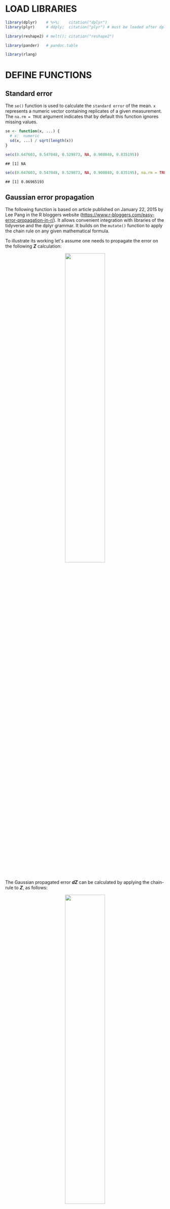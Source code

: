 # LOAD LIBRARIES

``` r
library(dplyr)    # %>%;    citation("dplyr")
library(plyr)     # ddply;  citation("plyr") # must be loaded after dplyr

library(reshape2) # melt(); citation("reshape2")

library(pander)   # pandoc.table

library(rlang)
```

# DEFINE FUNCTIONS

## Standard error

The `se()` function is used to calculate the `standard error` of the
mean. `x` represents a numeric vector containing replicates of a given
measurement. The `na.rm = TRUE` argument indicates that by default this
function ignores missing values.

``` r
se <- function(x, ...) {
  # x:  numeric
  sd(x, ...) / sqrt(length(x))
}
```

``` r
se(c(0.647603, 0.547048, 0.529873, NA, 0.908040, 0.835195))
```

    ## [1] NA

``` r
se(c(0.647603, 0.547048, 0.529873, NA, 0.908040, 0.835195), na.rm = TRUE)
```

    ## [1] 0.06965193

## Gaussian error propagation

The following function is based on article published on January 22, 2015
by Lee Pang in the R bloggers website
(<https://www.r-bloggers.com/easy-error-propagation-in-r/>). It allows
convenient integration with libraries of the tidyverse and the dplyr
grammar. It builds on the `mutate()` function to apply the chain rule on
any given mathematical formula.

To illustrate its working let's assume one needs to propagate the error
on the following __*Z*__ calculation:

<!-- $$ -->
<!-- Z = \frac{(X-Y)}{(X+Y)^2} -->
<!-- $$ -->
<center style="margin-bottom: 25px;">
<img src="images/eq_Z_18px.png" style="display: block; margin-left: auto; margin-right: auto; width: 50%;" />
</center>

The Gaussian propagated error __*dZ*__ can be calculated by applying the
chain-rule to __*Z*__, as follows:

<!-- $$ -->
<!-- dZ = \sqrt{ -->
<!--   \left\{ dX*\left[         \frac{1}{(X + Y)^2} - (X - Y) * \frac{2 * (X + Y)}{\left[(X + Y)^2 \right]^2} \right]         \right\}^2 + -->
<!--   \left\{ dY*\left[ -\left( \frac{1}{(X + Y)^2} + (X - Y) * \frac{2 * (X + Y)}{\left[(X + Y)^2 \right]^2} \right) \right] \right\}^2 -->
<!-- } -->
<!-- $$ -->
<center style="margin-bottom: 25px;">
<img src="images/eq_dZ_24px.png" style="display: block; margin-left: auto; margin-right: auto; width: 50%;" />
</center>

The `mutate_with_error()` receives any given formula, construct the
respective formula for error propagation and returns the results of both
calculations. For this two arguments must be input to the
`mutate_with_error()` function. First, the `.data` argument receives a
`data.frame` containing the mean values to be used in the calculation
(i.e. __*X*__ and __*Y*__ in the example above) plus the standard error of these
means (i.e. __*dX*__ and __*dY*__) as individual columns. This nomenclature
is important: all columns containing standard errors must be named with
__d__ appended to its respective mean values column. Then `f` receives a
`formula` object indicating the calculation to be done. *Vide* below for
more details on the structure of the datasets.

Inside the `mutate_with_error()` function we have the `exprs` object
which is a list of the two calculations to be done - the value of
interest and the propagated error. First, the `deparse(f[[3]])` command
transform the right-hand side of the formula `f` into a `character`
string. Then, a new `character` string is constructed containing the
full right-hand side of the formula that will be used to calculated the
propagated error (*vide* below). Finally, the left-hand side of the new
error propagation formula is created by appending the character __d__ to
the original formula left-hand side (i.e. __*Z*__ becomes __*dZ*__). The
`mutate_with_error()` run these commands and return the results of the
calculation defined by the formula and its associated propagated error
appended to `.data`.

``` r
# .data: data.frame
#     f: formula
mutate_with_error = function(.data, f) {
  require(dplyr)
  
  exprs = list(
    # expression to compute new variable values
    deparse(f[[3]]),
    
    # expression to compute new variable errors
    sapply(all.vars(f[[3]]), function(v) {
      dfdp = deparse(D(f[[3]], v))
      sprintf('(d%s*(%s))^2', v, dfdp)
    }) %>%
      paste(collapse='+') %>%
      sprintf('sqrt(%s)', .)
  )
  
  names(exprs) = c(
    deparse(f[[2]]),                 # unchanged names
    sprintf('d%s', deparse(f[[2]]))  # 'd' appended to the names
  )
  
  # MATHEMAGICS!
  .data[names(exprs)] <- lapply(exprs , function(x) { eval(parse(text= x), envir = .data) })
  #.data %>% mutate_(.dots=exprs) #### -> mutate_() is deprecated, figure out how to fix.
  
  .data
}
```

``` r
data.frame(X = c(0.647, 0.547, 0.529, 0.908, 0.835), Y = c(1.072, 0.905, 0.877, 1.503, 1.383)) %>%
  summarise(dX = se(X), dY = se(Y), X = mean(X), Y = mean(Y)) %>%
  mutate_with_error(Z ~ (X-Y)/(X+Y)^2) %>%
  select(X, dX, Y, dY, Z, dZ) %>%
  pandoc.table(style = "rmarkdown")
```

|   X    |   dX    |   Y   |   dY   |    Z    |   dZ    |
|:------:|:-------:|:-----:|:------:|:-------:|:-------:|
| 0.6932 | 0.07639 | 1.148 | 0.1264 | -0.1342 | 0.03859 |

# LOAD DATA

The sections below demonstrates the procedure for calculating
__*K<sub>s</sub>*__, __*K<sub>d</sub>*__ and __*RGR<sup>STR</sup>*__
using data from Ishihara et al., 2017.

Datasets from the original publication are available online at \[LINK\].
Datasets are expected to contain replicate measurements as rows,
metadata information and measurement values as columns. Data from
Ishihara et al., 2017 is composed by replicate measurements from three
independent experiments (`Exp`) done in various genotypes (`Genotype`)
at different time points (`time`). It contains measurements of 13C
labelling alanine and serine enrichments in proteins (`Prot_Ala` and
`Prot_Ser`) and in free amino acids (`Free_Ala` and `Free_Ser`) plus
glucose enrichment in cell walls (`Glc`). \[NEED TO CHECK THE TEXT
ITSELF, PHRASE BETTER\]

-   All missing values should be set as `NA` in your original table
-   `CSV` files are a convenient way of loading data to R.

``` r
ishihara2017_data <- read.csv2("data/KDKSRGR_13C.enrichment[3].csv")

# check data structure
str(ishihara2017_data)
```

    ## 'data.frame':    117 obs. of  8 variables:
    ##  $ Genotype: chr  "Ang0" "Bsch2" "Bu2" "Col0" ...
    ##  $ Exp     : chr  "Exp1" "Exp1" "Exp1" "Exp1" ...
    ##  $ time    : int  0 0 0 0 0 0 0 0 0 0 ...
    ##  $ Prot_Ala: num  0.00827 0.00999 0 0.01054 0 ...
    ##  $ Prot_Ser: num  0.01137 0.01236 0.00932 0.01314 0 ...
    ##  $ Free_Ala: num  0.0126 0.0129 0.0119 0.0114 0.0164 ...
    ##  $ Free_Ser: num  0.00757 0.00637 0.00664 0.00782 0.01192 ...
    ##  $ Glc     : num  0.0361 0.0422 0.0343 0.0363 0.0344 ...

# PREPARE DATA

There are many different ways in which R can prepare datasets.
Nevertheless, the important bits are: the data must be summarised -
i.e. the mean and standard error of the mean should be used below which
must be placed in individual columns with names as indicated above.

``` r
vars_prot <- c("Prot_Ala", "Prot_Ser")
vars_free <- c("Free_Ala", "Free_Ser")
vars_glc  <- c("Glc")
vars_id   <- c("Genotype", "time")

ishihara2017_summary <- ishihara2017_data %>%
  #ddply(.(Genotype, time), function(each.data) {
  ddply(as.quoted(vars_id), function(each.data) {
    ldply(c(vars_prot, vars_free, vars_glc), function(each_var) {
      rbind(
        data.frame(variable = each_var,              value = mean(each.data[,each_var], na.rm = T)),
        data.frame(variable = paste0("d", each_var), value =   se(each.data[,each_var], na.rm = T))
      )
    })
  }) %>%
  #dcast(Genotype + time ~ variable)
  dcast(paste(paste(vars_id, collapse = " + "), "variable", sep = " ~ "))

ishihara2017_summary %>%
  head() %>%
  pandoc.table(style = "rmarkdown")
```

| Genotype | time | dFree_Ala | dFree_Ser |   dGlc   | dProt_Ala |
|:--------:|:----:|:---------:|:---------:|:--------:|:---------:|
|   Ang0   |  0   | 0.002127  | 0.001426  |  0.0053  | 0.003375  |
|   Ang0   |  24  |  0.01048  |  0.01106  | 0.02323  |  0.01165  |
|   Ang0   | 120  | 0.004991  | 0.004531  | 0.009765 |  0.01362  |
|  Bsch2   |  0   | 0.002696  | 0.001333  | 0.005818 | 0.003031  |
|  Bsch2   |  24  |  0.02044  |  0.01723  |  0.0132  | 0.008735  |
|  Bsch2   | 120  | 0.002869  | 0.004681  | 0.004073 | 0.008557  |

Table continues below

| dProt_Ser | Free_Ala | Free_Ser |   Glc   | Prot_Ala | Prot_Ser |
|:---------:|:--------:|:--------:|:-------:|:--------:|:--------:|
| 0.001721  | 0.009463 | 0.004771 | 0.03205 | 0.01362  | 0.00927  |
| 0.004432  |  0.8093  |  0.8276  | 0.2636  |  0.2374  |  0.2317  |
| 0.008066  | 0.01795  | 0.02417  | 0.1086  | 0.08127  | 0.08113  |
|  0.00335  | 0.007784 | 0.003792 | 0.03397 |  0.0101  | 0.006761 |
|  0.00563  |  0.8891  |  0.8762  |  0.279  |  0.2188  |  0.2055  |
| 0.002492  | 0.01502  | 0.01853  | 0.1034  | 0.07521  | 0.07053  |

Cases in which calculations involve comparisons between time points
demands reorganization of the data set we are using. Below we define a
logic to create a individual column for values of each time point. This
will be achieved by melting the original data set, renaming the variable
names (i.e. append the time to their names) and finally re-casting the
tidy data set into a wide data set; as follows:

``` r
ishihara_pulse_data <- ishihara2017_summary %>%
  subset(time %in% c(0, 24)) %>%
  melt(id.vars = vars_id) %>%
  mutate(variable = paste(variable, time, sep = "_")) %>%
  select(-time) %>%           # remove unwanted columns
  dcast(Genotype ~ variable)

ishihara_pulse_data %>%
  head() %>%
  pandoc.table(style = "rmarkdown")
```

| Genotype | dFree_Ala_0 | dFree_Ala_24 | dFree_Ser_0 | dFree_Ser_24 |
|:--------:|:-----------:|:------------:|:-----------:|:------------:|
|   Ang0   |  0.002127   |   0.01048    |  0.001426   |   0.01106    |
|  Bsch2   |  0.002696   |   0.02044    |  0.001333   |   0.01723    |
|   Bu2    |  0.002326   |   0.03148    |  0.001356   |   0.01672    |
|   Col0   |  0.001126   |    0.0106    |  0.002281   |   0.006753   |
|   Cvi    |  0.003833   |   0.04245    |  0.002722   |   0.04019    |
|   Da0    |  0.003171   |    0.0249    |  0.002754   |   0.04963    |

Table continues below

|  dGlc_0  | dGlc_24 | dProt_Ala_0 | dProt_Ala_24 | dProt_Ser_0 |
|:--------:|:-------:|:-----------:|:------------:|:-----------:|
|  0.0053  | 0.02323 |  0.003375   |   0.01165    |  0.001721   |
| 0.005818 | 0.0132  |  0.003031   |   0.008735   |   0.00335   |
| 0.003682 | 0.02063 |  0.006476   |   0.009442   |  0.0008736  |
| 0.004827 | 0.01706 |  0.004135   |   0.01522    |  0.001643   |
| 0.003533 | 0.01859 |  0.005756   |   0.009831   |  0.001257   |
| 0.006598 | 0.0195  |   0.00321   |   0.005098   |  0.001067   |

Table continues below

| dProt_Ser_24 | Free_Ala_0 | Free_Ala_24 | Free_Ser_0 | Free_Ser_24 |
|:------------:|:----------:|:-----------:|:----------:|:-----------:|
|   0.004432   |  0.009463  |   0.8093    |  0.004771  |   0.8276    |
|   0.00563    |  0.007784  |   0.8891    |  0.003792  |   0.8762    |
|   0.004694   |  0.007409  |   0.8234    |  0.003937  |   0.8329    |
|   0.004068   |  0.009274  |   0.8164    |  0.003589  |   0.8055    |
|   0.004791   |  0.008932  |   0.7841    |  0.006481  |   0.7922    |
|   0.001195   |  0.007302  |   0.8821    |  0.003269  |   0.8386    |

Table continues below

|  Glc_0  | Glc_24 | Prot_Ala_0 | Prot_Ala_24 | Prot_Ser_0 | Prot_Ser_24 |
|:-------:|:------:|:----------:|:-----------:|:----------:|:-----------:|
| 0.03205 | 0.2636 |  0.01362   |   0.2374    |  0.00927   |   0.2317    |
| 0.03397 | 0.279  |   0.0101   |   0.2188    |  0.006761  |   0.2055    |
| 0.02914 | 0.2594 |  0.01287   |   0.2231    |  0.009391  |   0.2106    |
| 0.03755 | 0.2542 |  0.008071  |   0.2104    |    0.01    |   0.2147    |
| 0.03227 | 0.2461 |  0.01117   |   0.2199    |   0.0018   |   0.2124    |
| 0.03303 | 0.2622 |  0.01705   |   0.2375    |  0.01148   |   0.2245    |

# PULSE EXPERIMENTS

## Estimation of KS

We calculate the average enrichment of free labelled alanine and serine
at ZT24 and then the __*K<sub>S</sub>*__ - using Gaussian error
propagation (REF).

``` r
ishihara_KS <- ishihara_pulse_data %>%
  mutate_with_error( KS_Ala ~ (Prot_Ala_24 - Prot_Ala_0) / Free_Ala_24 ) %>%
  mutate_with_error( KS_Ser ~ (Prot_Ser_24 - Prot_Ser_0) / Free_Ser_24 ) %>%
  select(c("Genotype", "KS_Ala", "dKS_Ala", "KS_Ser", "dKS_Ser"))

ishihara_KS %>%
  pandoc.table(style = "rmarkdown")
```

| Genotype | KS_Ala | dKS_Ala  | KS_Ser | dKS_Ser  |
|:--------:|:------:|:--------:|:------:|:--------:|
|   Ang0   | 0.2766 | 0.01541  | 0.2688 | 0.006775 |
|  Bsch2   | 0.2347 | 0.01172  | 0.2268 | 0.008706 |
|   Bu2    | 0.2553 | 0.01699  | 0.2415 | 0.007508 |
|   Col0   | 0.2478 | 0.01958  | 0.2541 | 0.005849 |
|   Cvi    | 0.2663 | 0.02047  | 0.2659 | 0.01487  |
|   Da0    |  0.25  | 0.009819 | 0.2541 | 0.01516  |
|   Ei2    | 0.2096 |  0.0251  | 0.2254 | 0.01174  |
|   Kl0    | 0.2522 | 0.01661  | 0.247  | 0.01096  |
|   Lip0   | 0.2792 | 0.01383  | 0.2615 | 0.005613 |
|   Mh1    | 0.2507 | 0.005979 | 0.243  | 0.004249 |
|   Old1   | 0.232  | 0.01813  | 0.2423 | 0.00766  |
|  Peter   | 0.2539 | 0.007817 | 0.2532 | 0.006606 |
|   RRS7   | 0.2329 | 0.01943  | 0.2394 | 0.01338  |

## Estimation of RGRSTR

``` r
ishihara_RGRp <- ishihara_pulse_data %>%
  mutate_with_error( RGRp ~ Glc_24 - Glc_0 ) %>%
  select(c("Genotype", "RGRp", "dRGRp"))

ishihara_RGRp %>%
  pandoc.table(style = "rmarkdown")
```

| Genotype |  RGRp  |  dRGRp  |
|:--------:|:------:|:-------:|
|   Ang0   | 0.2316 | 0.02382 |
|  Bsch2   | 0.245  | 0.01443 |
|   Bu2    | 0.2302 | 0.02096 |
|   Col0   | 0.2167 | 0.01773 |
|   Cvi    | 0.2138 | 0.01892 |
|   Da0    | 0.2291 | 0.02059 |
|   Ei2    | 0.2244 | 0.03062 |
|   Kl0    | 0.2213 | 0.02449 |
|   Lip0   | 0.2249 | 0.02176 |
|   Mh1    | 0.2347 | 0.0203  |
|   Old1   | 0.2531 | 0.02425 |
|  Peter   | 0.217  | 0.0198  |
|   RRS7   | 0.2426 | 0.02865 |

## Estimation of KD

Calculation of __*K<sub>d<sub>p</sub></sub>*__ can then be easily
achieved by joining the previously calculated datasets containing
__*K<sub>s</sub>*__ and __*RGR<sub>p</sub><sup>STR</sup>*__
results and apply the __*K<sub>d<sub>p</sub></sub>*__ formula.

``` r
ishihara_KDp <- join(ishihara_KS, ishihara_RGRp, by = "Genotype") %>%
  mutate_with_error( KDp_Ala ~ KS_Ala - RGRp ) %>%
  mutate_with_error( KDp_Ser ~ KS_Ser - RGRp ) %>%
  select(c("Genotype", "KDp_Ala", "dKDp_Ala", "KDp_Ser", "dKDp_Ser"))

ishihara_KDp %>%
  pandoc.table(style = "rmarkdown")
```

| Genotype |  KDp_Ala  | dKDp_Ala |  KDp_Ser  | dKDp_Ser |
|:--------:|:---------:|:--------:|:---------:|:--------:|
|   Ang0   |   0.045   | 0.02837  |  0.03718  | 0.02477  |
|  Bsch2   | -0.01029  | 0.01859  | -0.01819  | 0.01685  |
|   Bu2    |  0.02506  | 0.02698  |  0.0113   | 0.02226  |
|   Col0   |  0.03114  | 0.02642  |  0.03745  | 0.01867  |
|   Cvi    |  0.05246  | 0.02788  |  0.05208  | 0.02407  |
|   Da0    |  0.02083  | 0.02281  |  0.02494  | 0.02557  |
|   Ei2    | -0.01479  | 0.03959  | 0.001057  | 0.03279  |
|   Kl0    |  0.0309   | 0.02959  |  0.02569  | 0.02683  |
|   Lip0   |  0.05428  | 0.02578  |  0.03659  | 0.02247  |
|   Mh1    |  0.01593  | 0.02116  | 0.008268  | 0.02074  |
|   Old1   |  -0.0211  | 0.03028  | -0.01078  | 0.02543  |
|  Peter   |  0.03691  | 0.02128  |  0.03613  | 0.02087  |
|   RRS7   | -0.009683 | 0.03462  | -0.003207 | 0.03162  |

# CHASE EXPERIMENTS

``` r
ishihara_chase_data <- ishihara2017_summary %>%
  subset(time %in% c(24, 120)) %>%
  melt(id.vars = vars_id) %>%
  mutate(variable = paste(variable, time, sep = "_")) %>%
  select(-time) %>%           # remove unwanted columns
  dcast(Genotype ~ variable)

ishihara_chase_data %>%
  pandoc.table(style = "rmarkdown")
```

| Genotype | dFree_Ala_120 | dFree_Ala_24 | dFree_Ser_120 | dFree_Ser_24 |
|:--------:|:-------------:|:------------:|:-------------:|:------------:|
|   Ang0   |   0.004991    |   0.01048    |   0.004531    |   0.01106    |
|  Bsch2   |   0.002869    |   0.02044    |   0.004681    |   0.01723    |
|   Bu2    |   0.003441    |   0.03148    |   0.003929    |   0.01672    |
|   Col0   |   0.002925    |    0.0106    |   0.004046    |   0.006753   |
|   Cvi    |   0.001828    |   0.04245    |   0.006964    |   0.04019    |
|   Da0    |   0.002576    |    0.0249    |   0.004515    |   0.04963    |
|   Ei2    |   0.003214    |   0.02719    |   0.004016    |   0.01845    |
|   Kl0    |   0.003589    |   0.03119    |   0.004287    |   0.01809    |
|   Lip0   |   0.004026    |   0.03052    |   0.002924    |   0.01583    |
|   Mh1    |   0.002834    |   0.01306    |   0.003547    |   0.009837   |
|   Old1   |   0.002483    |   0.01129    |   0.006172    |   0.01474    |
|  Peter   |   0.002721    |   0.01851    |   0.004071    |   0.01896    |
|   RRS7   |   0.004531    |   0.02094    |   0.004022    |   0.01739    |

Table continues below

| dGlc_120 | dGlc_24 | dProt_Ala_120 | dProt_Ala_24 | dProt_Ser_120 |
|:--------:|:-------:|:-------------:|:------------:|:-------------:|
| 0.009765 | 0.02323 |    0.01362    |   0.01165    |   0.008066    |
| 0.004073 | 0.0132  |   0.008557    |   0.008735   |   0.002492    |
| 0.005102 | 0.02063 |    0.0064     |   0.009442   |   0.002502    |
| 0.006412 | 0.01706 |    0.00486    |   0.01522    |   0.002037    |
| 0.006618 | 0.01859 |    0.00299    |   0.009831   |   0.002018    |
| 0.006715 | 0.0195  |   0.001231    |   0.005098   |   0.002026    |
| 0.005128 | 0.03021 |   0.002531    |   0.02042    |   0.004845    |
| 0.008523 | 0.02379 |   0.005215    |   0.01149    |   0.0004798   |
| 0.005824 | 0.02065 |   0.009827    |   0.007885   |   0.006347    |
| 0.00146  | 0.01983 |   0.0006542   |   0.00307    |    0.00257    |
| 0.007785 | 0.02338 |   0.001251    |    0.0148    |   0.004358    |
| 0.007016 | 0.01911 |   0.009197    |   0.004015   |   0.007734    |
| 0.005898 | 0.02825 |   0.006332    |   0.01563    |   0.005697    |

Table continues below

| dProt_Ser_24 | Free_Ala_120 | Free_Ala_24 | Free_Ser_120 | Free_Ser_24 |
|:------------:|:------------:|:-----------:|:------------:|:-----------:|
|   0.004432   |   0.01795    |   0.8093    |   0.02417    |   0.8276    |
|   0.00563    |   0.01502    |   0.8891    |   0.01853    |   0.8762    |
|   0.004694   |   0.01558    |   0.8234    |   0.01808    |   0.8329    |
|   0.004068   |   0.01512    |   0.8164    |   0.01791    |   0.8055    |
|   0.004791   |   0.01852    |   0.7841    |   0.02388    |   0.7922    |
|   0.001195   |   0.01775    |   0.8821    |   0.02159    |   0.8386    |
|   0.009043   |   0.01477    |   0.8609    |   0.01947    |   0.8767    |
|   0.007307   |   0.01653    |   0.8829    |   0.02069    |   0.8583    |
|   0.001064   |   0.01713    |   0.8394    |   0.02209    |    0.851    |
|   0.001863   |   0.01599    |   0.8761    |   0.01937    |   0.8612    |
|   0.004017   |   0.01719    |   0.8736    |   0.01583    |   0.8675    |
|  0.0002598   |   0.01724    |   0.9111    |   0.01941    |   0.8689    |
|   0.01058    |   0.01513    |    0.873    |   0.01877    |   0.8806    |

Table continues below

| Glc_120 | Glc_24 | Prot_Ala_120 | Prot_Ala_24 | Prot_Ser_120 | Prot_Ser_24 |
|:-------:|:------:|:------------:|:-----------:|:------------:|:-----------:|
| 0.1086  | 0.2636 |   0.08127    |   0.2374    |   0.08113    |   0.2317    |
| 0.1034  | 0.279  |   0.07521    |   0.2188    |   0.07053    |   0.2055    |
| 0.09769 | 0.2594 |   0.08483    |   0.2231    |   0.07672    |   0.2106    |
| 0.1008  | 0.2542 |   0.08532    |   0.2104    |   0.07821    |   0.2147    |
| 0.1051  | 0.2461 |   0.08588    |   0.2199    |   0.07753    |   0.2124    |
| 0.1042  | 0.2622 |   0.08577    |   0.2375    |   0.07702    |   0.2245    |
| 0.1029  | 0.2562 |   0.08055    |   0.1933    |   0.07474    |    0.207    |
| 0.09677 | 0.255  |    0.0888    |   0.2316    |   0.07968    |   0.2196    |
|  0.102  | 0.2585 |   0.06576    |   0.2343    |   0.07319    |   0.2254    |
|   0.1   | 0.2652 |   0.09009    |   0.2342    |    0.0832    |   0.2192    |
| 0.09952 | 0.2869 |   0.08862    |   0.2122    |   0.08097    |   0.2163    |
|  0.105  | 0.2532 |   0.08547    |   0.2382    |   0.07945    |   0.2255    |
| 0.1054  | 0.2739 |   0.08423    |   0.2119    |    0.0819    |   0.2183    |

## Estimation of KS

Note that results are in \#/day: 
(120*h* - 24*h*) &divide; 24*h*/*day* = 4*days*;
This value has to be input as 'numeric' and not as an object given the behavior 
of `mutate_with_error()`. (This can be solved dynamically, to implement in the 
future.)

``` r
ishihara_KSloss <- ishihara_chase_data %>%
  mutate_with_error( KSloss_Ala ~ -((log(Prot_Ala_120) - log(Prot_Ala_24))) / (4) ) %>%
  mutate_with_error( KSloss_Ser ~ -((log(Prot_Ser_120) - log(Prot_Ser_24))) / (4) ) %>%
  select(c("Genotype", "KSloss_Ala", "dKSloss_Ala", "KSloss_Ser", "dKSloss_Ser"))

ishihara_KSloss %>%
  pandoc.table(style = "rmarkdown")
```

| Genotype | KSloss_Ala | dKSloss_Ala | KSloss_Ser | dKSloss_Ser |
|:--------:|:----------:|:-----------:|:----------:|:-----------:|
|   Ang0   |   0.268    |   0.04366   |   0.2623   |   0.02531   |
|  Bsch2   |   0.2669   |   0.03014   |   0.2673   |   0.01118   |
|   Bu2    |   0.2417   |   0.02163   |   0.2524   |  0.009877   |
|   Col0   |   0.2256   |   0.02302   |   0.2524   |  0.008052   |
|   Cvi    |   0.2351   |   0.01416   |   0.252    |  0.008611   |
|   Da0    |   0.2547   |  0.006455   |   0.2675   |  0.006708   |
|   Ei2    |   0.2188   |   0.02755   |   0.2547   |   0.01954   |
|   Kl0    |   0.2397   |   0.01922   |   0.2534   |  0.008453   |
|   Lip0   |   0.3177   |   0.03829   |   0.2812   |   0.02171   |
|   Mh1    |   0.2389   |  0.003747   |   0.2422   |   0.00801   |
|   Old1   |   0.2183   |   0.01779   |   0.2457   |   0.01423   |
|  Peter   |   0.2562   |   0.02723   |   0.2608   |   0.02434   |
|   RRS7   |   0.2306   |   0.02633   |   0.2451   |   0.02119   |

## Estimation of RGRSTR

Similarly to what was done for the pulse data, the
__*RGR<sub>c</sub><sup>STR</sup>*__ calculation also demands
re-organization of the original dataset.

Note that results are in \#/day: 
(120*h* - 24*h*) &divide; 24*h*/*day* = 4*days*;
This value has to be input as 'numeric' and not as an object given the behavior
of `mutate_with_error()`.

``` r
ishihara_RGRc <- ishihara_chase_data %>%
  mutate_with_error( RGRc ~ 1 - (Glc_120 / Glc_24)^(1/4) ) %>% 
  select(c("Genotype", "RGRc", "dRGRc"))

ishihara_RGRc %>%
  pandoc.table(style = "rmarkdown")
```

| Genotype |  RGRc  |  dRGRc  |
|:--------:|:------:|:-------:|
|   Ang0   | 0.1988 | 0.02521 |
|  Bsch2   | 0.2197 | 0.01201 |
|   Bu2    | 0.2166 | 0.01864 |
|   Col0   | 0.2065 | 0.01834 |
|   Cvi    | 0.1916 | 0.01988 |
|   Da0    | 0.206  | 0.01954 |
|   Ei2    | 0.204  | 0.02548 |
|   Kl0    | 0.2151 | 0.02518 |
|   Lip0   | 0.2073 | 0.01946 |
|   Mh1    | 0.2163 | 0.01493 |
|   Old1   | 0.2326 | 0.02167 |
|  Peter   | 0.1974 | 0.02022 |
|   RRS7   | 0.2124 | 0.0231  |

## Estimation of KD

``` r
ishihara_KDc <- join(ishihara_KSloss, ishihara_RGRc, by = "Genotype") %>%
  mutate_with_error( KDc_Ala ~ KSloss_Ala - RGRc ) %>%
  mutate_with_error( KDc_Ser ~ KSloss_Ser - RGRc ) %>%
  select(c("Genotype", "KDc_Ala", "dKDc_Ala", "KDc_Ser", "dKDc_Ser"))

ishihara_KDc %>%
  pandoc.table(style = "rmarkdown")
```

| Genotype | KDc_Ala  | dKDc_Ala | KDc_Ser | dKDc_Ser |
|:--------:|:--------:|:--------:|:-------:|:--------:|
|   Ang0   | 0.06923  | 0.05041  | 0.06353 | 0.03572  |
|  Bsch2   | 0.04722  | 0.03245  | 0.04764 | 0.01641  |
|   Bu2    | 0.02512  | 0.02855  | 0.03581 | 0.02109  |
|   Col0   | 0.01912  | 0.02943  | 0.04594 | 0.02003  |
|   Cvi    | 0.04345  | 0.02441  | 0.06034 | 0.02166  |
|   Da0    | 0.04869  | 0.02058  | 0.06151 | 0.02066  |
|   Ei2    | 0.01483  | 0.03753  | 0.05067 | 0.03211  |
|   Kl0    | 0.02452  | 0.03167  | 0.03832 | 0.02656  |
|   Lip0   |  0.1103  | 0.04295  | 0.07388 | 0.02916  |
|   Mh1    | 0.02253  | 0.01539  | 0.02584 | 0.01694  |
|   Old1   | -0.01426 | 0.02804  | 0.01308 | 0.02593  |
|  Peter   | 0.05876  | 0.03392  | 0.06334 | 0.03164  |
|   RRS7   | 0.01818  | 0.03503  | 0.0327  | 0.03135  |